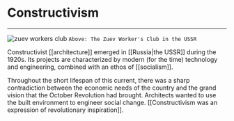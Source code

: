 # Constructivism

---
![zuev workers club](https://upload.wikimedia.org/wikipedia/commons/f/fb/Zuev_Workers%27_Club_-_Moscow_%281928%29.jpg)
`Above: The Zuev Worker's Club in the USSR`

Constructivist [[architecture]] emerged in [[Russia|the USSR]] during the 1920s. Its projects are characterized by modern (for the time) technology and engineering, combined with an ethos of [[socialism]]. 

Throughout the short lifespan of this current, there was a sharp contradiction between the economic needs of the country and the grand vision that the October Revolution had brought. Architects wanted to use the built environment to engineer social change. [[Constructivism was an expression of revolutionary inspiration]]. 